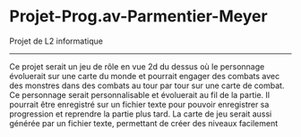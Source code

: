 # Projet-Prog.av-Parmentier-Meyer
Projet de L2 informatique

-------------------------------------------------------

Ce projet serait un jeu de rôle en vue 2d du dessus 
où le personnage évoluerait sur une carte du monde et 
pourrait engager des combats avec des monstres dans des
combats au tour par tour sur une carte de combat.
Ce personnage serait personnalisable et évoluerait au
fil de la partie. Il pourrait être enregistré sur un 
fichier texte pour pouvoir enregistrer sa progression 
et reprendre la partie plus tard.
  La carte de jeu serait aussi générée par un fichier 
  texte, permettant de créer des niveaux facilement
